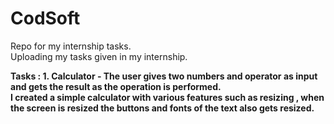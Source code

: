 # CodSoft
Repo for my internship tasks.
<br>
Uploading my tasks given in my internship.
<br>

<b>Tasks :
<b>1. Calculator - The user gives two numbers and operator as input and gets the result as the operation is performed.</b> 
<br> 
I created a simple calculator with various features such as resizing , when the screen is resized the buttons and fonts of the text also gets resized.
